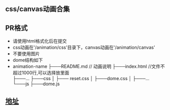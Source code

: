 ## css/canvas动画合集

## PR格式
- 请使用html格式化后在提交
- css动画在'/animation/css'目录下，canvas动画在'/animation/canvas'
- 不要使用图片
- dome结构如下
- 
  animation-name
  ├───README.md // 动画说明
  ├───index.html //文件不超过1000行,可以选择放里面   
  ├───... 
  ├───css
  │   ├─── reset.css
  │   ├───dome.css
  │   ├───...   
  └───js
      ├───dome.js


## [地址](http://www.huafeng.site:3000)
